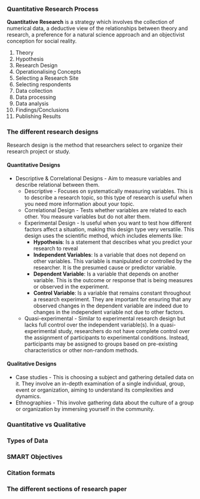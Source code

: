### Quantitative Research Process
**Quantitative Research** is a strategy which involves the collection of numerical data, a deductive view of the relationships between theory and research, a preference for a natural science approach and an objectivist conception for social reality. 
1. Theory
2. Hypothesis
3. Research Design
4. Operationalising Concepts
5. Selecting a Research Site
6. Selecting respondents
7. Data collection
8. Data processing
9. Data analysis
10. Findings/Conclusions
11. Publishing Results
### The different research designs
Research design is the method that researchers select to organize their research project or study. 
#### Quantitative Designs
- Descriptive & Correlational Designs - Aim to measure variables and describe relational between them. 
	- Descriptive - Focuses on systematically measuring variables. This is to describe a research topic, so this type of research is useful when you need more information about your topic. 
	- Correlational Design - Tests whether variables are related to each other. You measure variables but do not alter them. 
	- Experimental Design - Is useful when you want to test how different factors affect a situation, making this design type very versatile. This design uses the scientific method, which includes elements like:
		- **Hypothesis**: Is a statement that describes what you predict your research to reveal
		- **Independent Variables**: Is a variable that does not depend on other variables. This variable is manipulated or controlled by the researcher. It is the presumed cause or predictor variable. 
		- **Dependent Variable**: Is a variable that depends on another variable. This is the outcome or response that is being measures or observed in the experiment.
		- **Control Variable**: Is a variable that remains constant throughout a research experiment. They are important for ensuring that any observed changes in the dependent variable are indeed due to changes in the independent variable not due to other factors. 
	- Quasi-experimental - Similar to experimental research design but lacks full control over the independent variable(s). In a quasi-experimental study, researchers do not have complete control over the assignment of participants to experimental conditions. Instead, participants may be assigned to  groups based on pre-existing characteristics or other non-random methods. 
#### Qualitative Designs
- Case studies - This is choosing a subject and gathering detailed data on it. They involve an in-depth examination of a single individual, group, event or organization, aiming to understand its complexities and dynamics. 
- Ethnographies - This involve gathering data about the culture of a group or organization by immersing yourself in the community.

### Quantitative vs Qualitative
### Types of Data
### SMART Objectives
### Citation formats
### The different sections of research paper